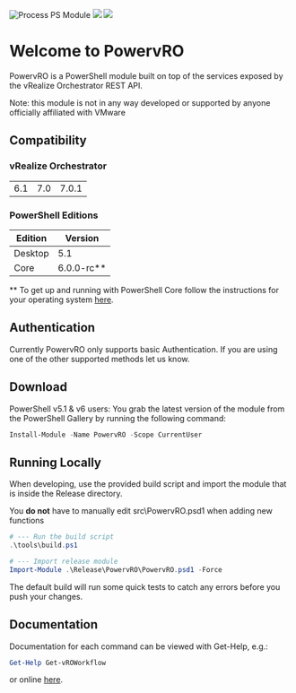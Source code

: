 ![Process PS Module](https://github.com/jakkulabs/PowervRO/actions/workflows/ps-module.yml/badge.svg) ![](https://img.shields.io/powershellgallery/v/PowervRO) ![](https://img.shields.io/powershellgallery/dt/PowervRO)

# Welcome to PowervRO
PowervRO is a PowerShell module built on top of the services exposed by the vRealize Orchestrator REST API.

Note: this module is not in any way developed or supported by anyone officially affiliated with VMware

## Compatibility

### vRealize Orchestrator

||||
| --- | --- | --- |
|6.1|7.0|7.0.1|

### PowerShell Editions

|Edition|Version|
| --- | --- |
|Desktop|5.1|
|Core|6.0.0-rc**|

** To get up and running with PowerShell Core follow the instructions for your operating system [here](https://github.com/PowerShell/PowerShell/blob/master/README.md#get-powershell).

## Authentication

Currently PowervRO only supports basic Authentication. If you are using one of the other supported methods let us know.

## Download

PowerShell v5.1 & v6 users: You grab the latest version of the module from the PowerShell Gallery by running the following command:

```PowerShell
Install-Module -Name PowervRO -Scope CurrentUser
```

## Running Locally
When developing, use the provided build script and import the module that is inside the Release directory.

You **do not** have to manually edit src\PowervRO.psd1 when adding new functions

```PowerShell
# --- Run the build script
.\tools\build.ps1

# --- Import release module
Import-Module .\Release\PowervRO\PowervRO.psd1 -Force
```
The default build will run some quick tests to catch any errors before you push your changes.
## Documentation

Documentation for each command can be viewed with Get-Help, e.g.:

```PowerShell
Get-Help Get-vROWorkflow
```

or online [here](https://jakkulabs.github.io/PowervRO/).
